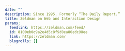 ```yaml
---
date: ""
description: Since 1995. Formerly “The Daily Report.”
title: Zeldman on Web and Interaction Design
params:
  feedlink: https://zeldman.com/feed/
  id: 8100eb0c9a2e4d5c8f9d0ea80edc98ee
  link: https://zeldman.com/
  blogrolls: []
---
```

